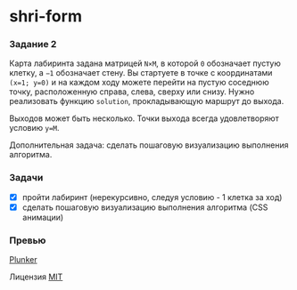 # shri-form

### Задание 2
Карта лабиринта задана матрицей `N×M`, в которой `0` обозначает пустую клетку, а `−1` обозначает стену. Вы стартуете в точке с координатами `(x=1; y=0)` и на каждом ходу можете перейти на пустую соседнюю точку, расположенную справа, слева, сверху или снизу. Нужно реализовать функцию `solution`, прокладывающую маршрут до выхода.

Выходов может быть несколько. Точки выхода всегда удовлетворяют условию `y=M`.

Дополнительная задача: сделать пошаговую визуализацию выполнения алгоритма.

### Задачи
- [x] пройти лабиринт (нерекурсивно, следуя условию - 1 клетка за ход)
- [x] сделать пошаговую визуализацию выполнения алгоритма (CSS анимации)

### Превью
[Plunker](http://plnkr.co/ibtyb6SvMvlXrNzpVkRD)

Лицензия [MIT](LICENSE.md)
